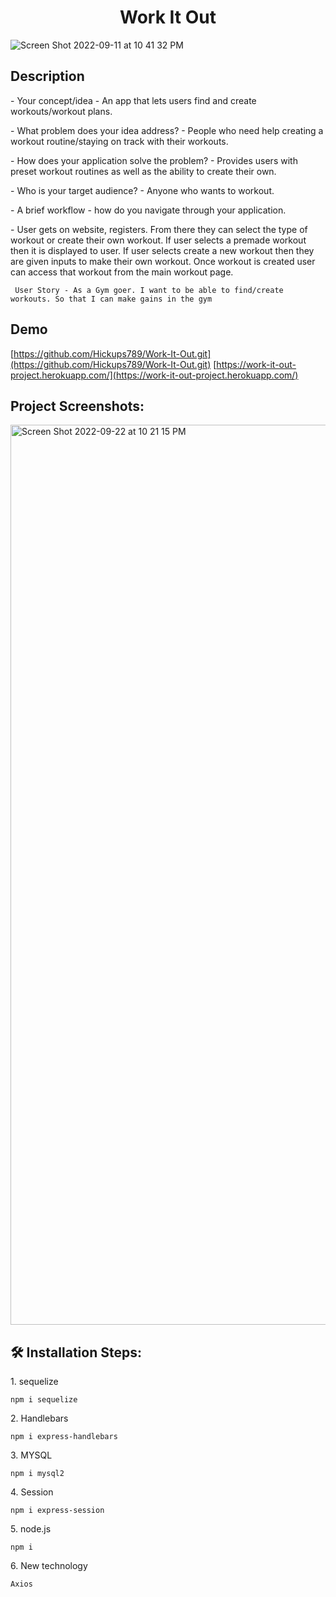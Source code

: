 <h1 align="center" id="title">Work It Out</h1>

![Screen Shot 2022-09-11 at 10 41 32 PM](https://user-images.githubusercontent.com/105450365/189565718-21dde21d-5e68-4d15-9a18-2610678ab693.jpeg)

<h2>Description</h2>
   <p> - Your concept/idea - An app that lets users find and create workouts/workout plans. </p>
    <p> - What problem does your idea address? - People who need help creating a workout routine/staying on track with their workouts.</P>
   <p> - How does your application solve the problem? - Provides users with preset workout routines as well as the ability to create their own.</p>
   <p> - Who is your target audience? - Anyone who wants to workout.</p>
   <p> - A brief workflow - how do you navigate through your application. 
   <p> - User gets on website, registers.  From there they can select the type of workout or create their own workout.  If user selects a premade workout then it is displayed to user.  If user selects create a new workout then they are given inputs to make their own workout.  Once workout is created user can access that workout from the main workout page.</p>
   
     User Story - As a Gym goer. I want to be able to find/create workouts. So that I can make gains in the gym
 
  


<h2>Demo</h2>

[https://github.com/Hickups789/Work-It-Out.git](https://github.com/Hickups789/Work-It-Out.git)
[https://work-it-out-project.herokuapp.com/](https://work-it-out-project.herokuapp.com/)
<h2>Project Screenshots:</h2>

<img width="1440" alt="Screen Shot 2022-09-22 at 10 21 15 PM" src="https://user-images.githubusercontent.com/105450365/191881312-c0bf8ed7-26ed-4587-87f6-b4bfc2cad8df.png">


<h2>🛠️ Installation Steps:</h2>

<p>1. sequelize</p>

```
npm i sequelize
```

<p>2. Handlebars</p>

```
npm i express-handlebars
```

<p>3. MYSQL</p>

```
npm i mysql2
```

<p>4. Session</p>

```
npm i express-session
```

<p>5. node.js</p>

```
npm i
```

<p>6. New technology</p>

```
Axios
```
